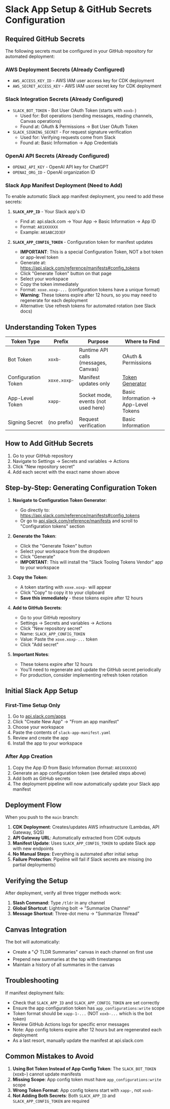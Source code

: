 # Slack App Setup & GitHub Secrets Configuration

## Required GitHub Secrets

The following secrets must be configured in your GitHub repository for automated deployment:

### AWS Deployment Secrets (Already Configured)
- `AWS_ACCESS_KEY_ID` - AWS IAM user access key for CDK deployment
- `AWS_SECRET_ACCESS_KEY` - AWS IAM user secret key for CDK deployment

### Slack Integration Secrets (Already Configured)
- `SLACK_BOT_TOKEN` - Bot User OAuth Token (starts with `xoxb-`)
  - Used for: Bot operations (sending messages, reading channels, Canvas operations)
  - Found at: OAuth & Permissions → Bot User OAuth Token
- `SLACK_SIGNING_SECRET` - For request signature verification
  - Used for: Verifying requests come from Slack
  - Found at: Basic Information → App Credentials

### OpenAI API Secrets (Already Configured)
- `OPENAI_API_KEY` - OpenAI API key for ChatGPT
- `OPENAI_ORG_ID` - OpenAI organization ID

### Slack App Manifest Deployment (Need to Add)
To enable automatic Slack app manifest deployment, you need to add these secrets:

1. **`SLACK_APP_ID`** - Your Slack app's ID
   - Find at: api.slack.com → Your App → Basic Information → App ID
   - Format: `A01XXXXXX`
   - Example: `A01ABC2D3EF`

2. **`SLACK_APP_CONFIG_TOKEN`** - Configuration token for manifest updates
   - **IMPORTANT**: This is a special Configuration Token, NOT a bot token or app-level token
   - Generate at: https://api.slack.com/reference/manifests#config_tokens
   - Click "Generate Token" button on that page
   - Select your workspace
   - Copy the token immediately
   - Format: `xoxe.xoxp-...` (configuration tokens have a unique format)
   - **Warning**: These tokens expire after 12 hours, so you may need to regenerate for each deployment
   - Alternative: Use refresh tokens for automated rotation (see Slack docs)

## Understanding Token Types

| Token Type | Prefix | Purpose | Where to Find |
|------------|--------|---------|---------------|
| Bot Token | `xoxb-` | Runtime API calls (messages, Canvas) | OAuth & Permissions |
| Configuration Token | `xoxe.xoxp-` | Manifest updates only | [Token Generator](https://api.slack.com/reference/manifests#config_tokens) |
| App-Level Token | `xapp-` | Socket mode, events (not used here) | Basic Information → App-Level Tokens |
| Signing Secret | (no prefix) | Request verification | Basic Information |

## How to Add GitHub Secrets

1. Go to your GitHub repository
2. Navigate to Settings → Secrets and variables → Actions
3. Click "New repository secret"
4. Add each secret with the exact name shown above

## Step-by-Step: Generating Configuration Token

1. **Navigate to Configuration Token Generator**:
   - Go directly to: https://api.slack.com/reference/manifests#config_tokens
   - Or go to [api.slack.com/reference/manifests](https://api.slack.com/reference/manifests) and scroll to "Configuration tokens" section

2. **Generate the Token**:
   - Click the "Generate Token" button
   - Select your workspace from the dropdown
   - Click "Generate"
   - **IMPORTANT**: This will install the "Slack Tooling Tokens Vendor" app to your workspace

3. **Copy the Token**:
   - A token starting with `xoxe.xoxp-` will appear
   - Click "Copy" to copy it to your clipboard
   - **Save this immediately** - these tokens expire after 12 hours

4. **Add to GitHub Secrets**:
   - Go to your GitHub repository
   - Settings → Secrets and variables → Actions
   - Click "New repository secret"
   - Name: `SLACK_APP_CONFIG_TOKEN`
   - Value: Paste the `xoxe.xoxp-...` token
   - Click "Add secret"

5. **Important Notes**:
   - These tokens expire after 12 hours
   - You'll need to regenerate and update the GitHub secret periodically
   - For production, consider implementing refresh token rotation

## Initial Slack App Setup

### First-Time Setup Only

1. Go to [api.slack.com/apps](https://api.slack.com/apps)
2. Click "Create New App" → "From an app manifest"
3. Choose your workspace
4. Paste the contents of `slack-app-manifest.yaml`
5. Review and create the app
6. Install the app to your workspace

### After App Creation

1. Copy the App ID from Basic Information (format: `A01XXXXXX`)
2. Generate an app configuration token (see detailed steps above)
3. Add both as GitHub secrets
4. The deployment pipeline will now automatically update your Slack app manifest

## Deployment Flow

When you push to the `main` branch:

1. **CDK Deployment**: Creates/updates AWS infrastructure (Lambdas, API Gateway, SQS)
2. **API Gateway URL**: Automatically extracted from CDK outputs
3. **Manifest Update**: Uses `SLACK_APP_CONFIG_TOKEN` to update Slack app with new endpoints
4. **No Manual Steps**: Everything is automated after initial setup
5. **Failure Protection**: Pipeline will fail if Slack secrets are missing (no partial deployments)

## Verifying the Setup

After deployment, verify all three trigger methods work:

1. **Slash Command**: Type `/tldr` in any channel
2. **Global Shortcut**: Lightning bolt → "Summarize Channel"
3. **Message Shortcut**: Three-dot menu → "Summarize Thread"

## Canvas Integration

The bot will automatically:
- Create a "📋 TLDR Summaries" canvas in each channel on first use
- Prepend new summaries at the top with timestamps
- Maintain a history of all summaries in the canvas

## Troubleshooting

If manifest deployment fails:

- Check that `SLACK_APP_ID` and `SLACK_APP_CONFIG_TOKEN` are set correctly
- Ensure the app configuration token has `app_configurations:write` scope  
- Token format should be `xapp-1-...` (NOT `xoxb-...` which is the bot token)
- Review GitHub Actions logs for specific error messages
- Note: App config tokens expire after 12 hours but are regenerated each deployment
- As a last resort, manually update the manifest at api.slack.com

## Common Mistakes to Avoid

1. **Using Bot Token Instead of App Config Token**: The `SLACK_BOT_TOKEN` (xoxb-) cannot update manifests
2. **Missing Scope**: App config token must have `app_configurations:write` scope
3. **Wrong Token Format**: App config tokens start with `xapp-`, not `xoxb-`
4. **Not Adding Both Secrets**: Both `SLACK_APP_ID` and `SLACK_APP_CONFIG_TOKEN` are required
